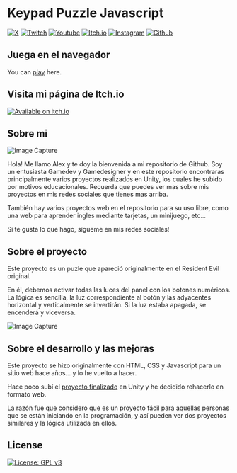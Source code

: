 # Keypad Puzzle Javascript

[![X](https://img.shields.io/badge/Follow%20%40CrearVideojuego-000000?style=for-the-badge&logo=x&logoColor=white)](https://twitter.com/crearvideojuego)
[![Twitch](https://img.shields.io/badge/Twitch-9146FF?style=for-the-badge&logo=twitch&logoColor=white)](https://www.twitch.tv/crearvideojuegos)
[![Youtube](https://img.shields.io/badge/YouTube-FF0000?style=for-the-badge&logo=youtube&logoColor=white)](https://www.youtube.com/channel/UCRFsluuJre6OWpiT1hFJmjA?sub_confirmation=1)
[![Itch.io](https://img.shields.io/badge/Itch.io-FA5C5C?style=for-the-badge&logo=itchdotio&logoColor=white)](https://crearvideojuegos.itch.io/)
[![Instagram](https://img.shields.io/badge/Instagram-E4405F?style=for-the-badge&logo=instagram&logoColor=white)](https://www.instagram.com/crearvideojuego)
[![Github](https://img.shields.io/badge/GitHub-100000?style=for-the-badge&logo=github&logoColor=white)](https://github.com/crearvideojuegos)

## Juega en el navegador

You can [play](https://iwritegame.com/keypad-puzzle-javascript/) here.

## Visita mi página de Itch.io

[![Available on itch.io](http://jessemillar.github.io/available-on-itchio-badge/badge-color.png)](https://crearvideojuegos.itch.io)

## Sobre mi

![Image Capture](https://iwritegame.com/github/img/mylogo.png)

Hola! Me llamo Alex y te doy la bienvenida a mi repositorio de Github. Soy un entusiasta Gamedev y Gamedesigner y en este repositorio encontraras principalmente varios proyectos realizados en Unity, los cuales he subido por motivos educacionales. Recuerda que puedes ver mas sobre mis proyectos en mis redes sociales que tienes mas arriba.

También hay varios proyectos web en el repositorio para su uso libre, como una web para aprender ingles mediante tarjetas, un minijuego, etc...

Si te gusta lo que hago, sígueme en mis redes sociales!

## Sobre el proyecto

Este proyecto es un puzle que apareció originalmente en el Resident Evil original.

En él, debemos activar todas las luces del panel con los botones numéricos. La lógica es sencilla, la luz correspondiente al botón y las adyacentes horizontal y verticalmente se invertirán. Si la luz estaba apagada, se encenderá y viceversa.

![Image Capture](https://iwritegame.com/github/img/keyboard-puzzle-javascript-readme.jpg)

## Sobre el desarrollo y las mejoras

Este proyecto se hizo originalmente con HTML, CSS y Javascript para un sitio web hace años... y lo he vuelto a hacer.

Hace poco subí el [proyecto finalizado](https://github.com/IWriteGames/Keypad-Puzzle-Unity) en Unity y he decidido rehacerlo en formato web.

La razón fue que considero que es un proyecto fácil para aquellas personas que se están iniciando en la programación, y así pueden ver dos proyectos similares y la lógica utilizada en ellos.

## License

[![License: GPL v3](https://img.shields.io/badge/License-GPLv3-blue.svg)](https://www.gnu.org/licenses/gpl-3.0)


